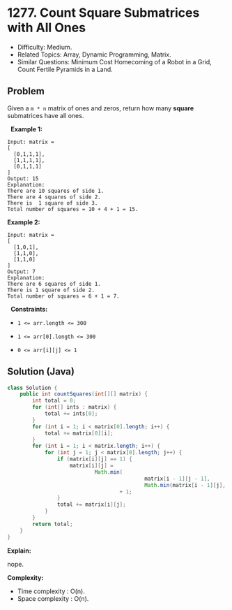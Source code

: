 # 1277. Count Square Submatrices with All Ones

- Difficulty: Medium.
- Related Topics: Array, Dynamic Programming, Matrix.
- Similar Questions: Minimum Cost Homecoming of a Robot in a Grid, Count Fertile Pyramids in a Land.

## Problem

Given a ```m * n``` matrix of ones and zeros, return how many **square** submatrices have all ones.

 
**Example 1:**

```
Input: matrix =
[
  [0,1,1,1],
  [1,1,1,1],
  [0,1,1,1]
]
Output: 15
Explanation: 
There are 10 squares of side 1.
There are 4 squares of side 2.
There is  1 square of side 3.
Total number of squares = 10 + 4 + 1 = 15.
```

**Example 2:**

```
Input: matrix = 
[
  [1,0,1],
  [1,1,0],
  [1,1,0]
]
Output: 7
Explanation: 
There are 6 squares of side 1.  
There is 1 square of side 2. 
Total number of squares = 6 + 1 = 7.
```

 
**Constraints:**


	
- ```1 <= arr.length <= 300```
	
- ```1 <= arr[0].length <= 300```
	
- ```0 <= arr[i][j] <= 1```



## Solution (Java)

```java
class Solution {
    public int countSquares(int[][] matrix) {
        int total = 0;
        for (int[] ints : matrix) {
            total += ints[0];
        }
        for (int i = 1; i < matrix[0].length; i++) {
            total += matrix[0][i];
        }
        for (int i = 1; i < matrix.length; i++) {
            for (int j = 1; j < matrix[0].length; j++) {
                if (matrix[i][j] == 1) {
                    matrix[i][j] =
                            Math.min(
                                            matrix[i - 1][j - 1],
                                            Math.min(matrix[i - 1][j], matrix[i][j - 1]))
                                    + 1;
                }
                total += matrix[i][j];
            }
        }
        return total;
    }
}
```

**Explain:**

nope.

**Complexity:**

* Time complexity : O(n).
* Space complexity : O(n).

